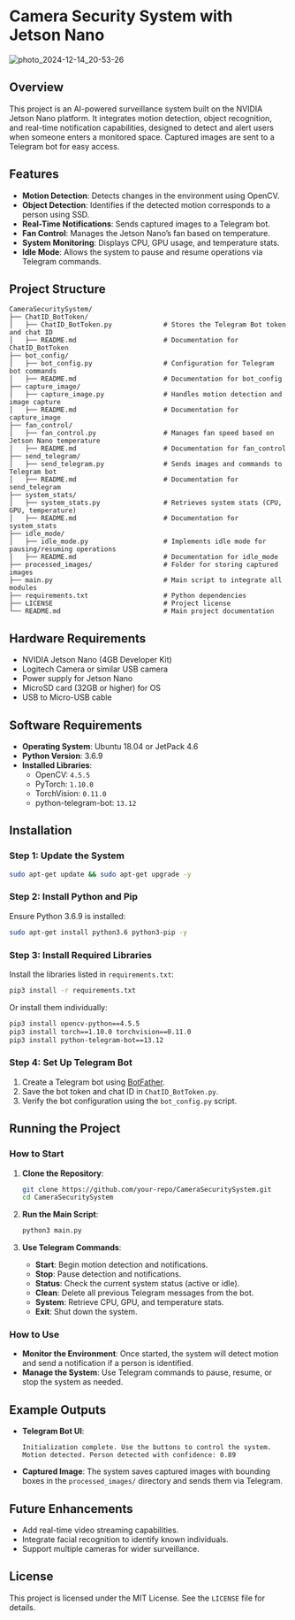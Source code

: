 # Camera Security System with Jetson Nano
![photo_2024-12-14_20-53-26](https://github.com/user-attachments/assets/821170ea-0271-490b-8996-3f2e99ac1788)

## Overview
This project is an AI-powered surveillance system built on the NVIDIA Jetson Nano platform. It integrates motion detection, object recognition, and real-time notification capabilities, designed to detect and alert users when someone enters a monitored space. Captured images are sent to a Telegram bot for easy access.

## Features
- **Motion Detection**: Detects changes in the environment using OpenCV.
- **Object Detection**: Identifies if the detected motion corresponds to a person using SSD.
- **Real-Time Notifications**: Sends captured images to a Telegram bot.
- **Fan Control**: Manages the Jetson Nano’s fan based on temperature.
- **System Monitoring**: Displays CPU, GPU usage, and temperature stats.
- **Idle Mode**: Allows the system to pause and resume operations via Telegram commands.

## Project Structure
```
CameraSecuritySystem/
├── ChatID_BotToken/
│   ├── ChatID_BotToken.py             # Stores the Telegram Bot token and chat ID
│   ├── README.md                      # Documentation for ChatID_BotToken
├── bot_config/
│   ├── bot_config.py                  # Configuration for Telegram bot commands
│   ├── README.md                      # Documentation for bot_config
├── capture_image/
│   ├── capture_image.py               # Handles motion detection and image capture
│   ├── README.md                      # Documentation for capture_image
├── fan_control/
│   ├── fan_control.py                 # Manages fan speed based on Jetson Nano temperature
│   ├── README.md                      # Documentation for fan_control
├── send_telegram/
│   ├── send_telegram.py               # Sends images and commands to Telegram bot
│   ├── README.md                      # Documentation for send_telegram
├── system_stats/
│   ├── system_stats.py                # Retrieves system stats (CPU, GPU, temperature)
│   ├── README.md                      # Documentation for system_stats
├── idle_mode/
│   ├── idle_mode.py                   # Implements idle mode for pausing/resuming operations
│   ├── README.md                      # Documentation for idle_mode
├── processed_images/                  # Folder for storing captured images
├── main.py                            # Main script to integrate all modules
├── requirements.txt                   # Python dependencies
├── LICENSE                            # Project license
└── README.md                          # Main project documentation
```

## Hardware Requirements
- NVIDIA Jetson Nano (4GB Developer Kit)
- Logitech Camera or similar USB camera
- Power supply for Jetson Nano
- MicroSD card (32GB or higher) for OS
- USB to Micro-USB cable

## Software Requirements
- **Operating System**: Ubuntu 18.04 or JetPack 4.6
- **Python Version**: 3.6.9
- **Installed Libraries**:
  - OpenCV: `4.5.5`
  - PyTorch: `1.10.0`
  - TorchVision: `0.11.0`
  - python-telegram-bot: `13.12`

## Installation

### Step 1: Update the System
```bash
sudo apt-get update && sudo apt-get upgrade -y
```

### Step 2: Install Python and Pip
Ensure Python 3.6.9 is installed:
```bash
sudo apt-get install python3.6 python3-pip -y
```

### Step 3: Install Required Libraries
Install the libraries listed in `requirements.txt`:
```bash
pip3 install -r requirements.txt
```
Or install them individually:
```bash
pip3 install opencv-python==4.5.5
pip3 install torch==1.10.0 torchvision==0.11.0
pip3 install python-telegram-bot==13.12
```

### Step 4: Set Up Telegram Bot
1. Create a Telegram bot using [BotFather](https://core.telegram.org/bots#botfather).
2. Save the bot token and chat ID in `ChatID_BotToken.py`.
3. Verify the bot configuration using the `bot_config.py` script.

## Running the Project

### How to Start
1. **Clone the Repository**:
   ```bash
   git clone https://github.com/your-repo/CameraSecuritySystem.git
   cd CameraSecuritySystem
   ```

2. **Run the Main Script**:
   ```bash
   python3 main.py
   ```

3. **Use Telegram Commands**:
   - **Start**: Begin motion detection and notifications.
   - **Stop**: Pause detection and notifications.
   - **Status**: Check the current system status (active or idle).
   - **Clean**: Delete all previous Telegram messages from the bot.
   - **System**: Retrieve CPU, GPU, and temperature stats.
   - **Exit**: Shut down the system.

### How to Use
- **Monitor the Environment**:
  Once started, the system will detect motion and send a notification if a person is identified.
- **Manage the System**:
  Use Telegram commands to pause, resume, or stop the system as needed.

## Example Outputs
- **Telegram Bot UI**:
  ```
  Initialization complete. Use the buttons to control the system.
  Motion detected. Person detected with confidence: 0.89
  ```

- **Captured Image**:
  The system saves captured images with bounding boxes in the `processed_images/` directory and sends them via Telegram.

## Future Enhancements
- Add real-time video streaming capabilities.
- Integrate facial recognition to identify known individuals.
- Support multiple cameras for wider surveillance.

## License
This project is licensed under the MIT License. See the `LICENSE` file for details.

